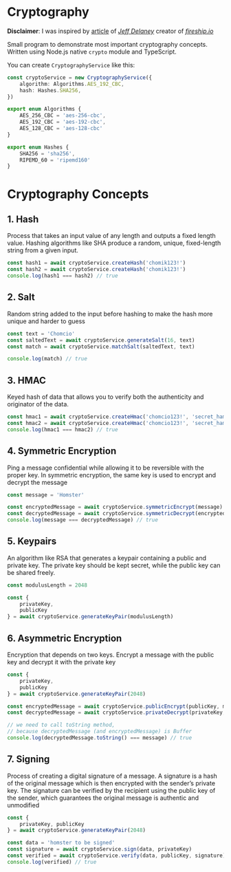 # Cryptography

**Disclaimer**: I was inspired by [article](https://fireship.io/lessons/node-crypto-examples/) of *[Jeff Delaney](https://github.com/codediodeio)* creator of *[fireship.io](https://fireship.io/)* 

Small program to demonstrate most important cryptography concepts. Written using Node.js native `crypto` module and TypeScript.

You can create `CryptographyService` like this:

```ts
const cryptoService = new CryptographyService({
	algorithm: Algorithms.AES_192_CBC,
	hash: Hashes.SHA256,
})
```

```ts
export enum Algorithms {
    AES_256_CBC = 'aes-256-cbc',
    AES_192_CBC = 'aes-192-cbc',
    AES_128_CBC = 'aes-128-cbc'
}

export enum Hashes {
    SHA256 = 'sha256',
    RIPEMD_60 = 'ripemd160'
}
```


# Cryptography Concepts
## 1. Hash
Process that takes an input value of any length and outputs a fixed length value. Hashing algorithms like SHA produce a random, unique, fixed-length string from a given input.

```ts
const hash1 = await cryptoService.createHash('chomik123!')
const hash2 = await cryptoService.createHash('chomik123!')
console.log(hash1 === hash2) // true
```


## 2. Salt 
Random string added to the input before hashing to make the hash more unique and harder to guess

```ts
const text = 'Chomcio'
const saltedText = await cryptoService.generateSalt(16, text)
const match = await cryptoService.matchSalt(saltedText, text)

console.log(match) // true
```

## 3. HMAC
Keyed hash of data that allows you to verify both the authenticity and originator of the data.

```ts
const hmac1 = await cryptoService.createHmac('chomcio123!', 'secret_hamster')
const hmac2 = await cryptoService.createHmac('chomcio123!', 'secret_hamster')
console.log(hmac1 === hmac2) // true

```

## 4. Symmetric Encryption
Ping a message confidential while allowing it to be reversible with the proper key. In symmetric encryption, the same key is used to encrypt and decrypt the message

```ts
const message = 'Homster'

const encryptedMessage = await cryptoService.symmetricEncrypt(message)
const decryptedMessage = await cryptoService.symmetricDecrypt(encryptedMessage)
console.log(message === decryptedMessage) // true
```

## 5. Keypairs
An algorithm like RSA that generates a keypair containing a public and private key. The private key should be kept secret, while the public key can be shared freely.

```ts
const modulusLength = 2048

const { 
	privateKey, 
	publicKey  
} = await cryptoService.generateKeyPair(modulusLength)
```

## 6. Asymmetric Encryption
Encryption that depends on two keys. Encrypt a message with the public key and decrypt it with the private key

```ts
const { 
	privateKey, 
	publicKey  
} = await cryptoService.generateKeyPair(2048)

const encryptedMessage = await cryptoService.publicEncrypt(publicKey, message)
const decryptedMessage = await cryptoService.privateDecrypt(privateKey, encryptedMessage)

// we need to call toString method, 
// because decryptedMessage (and encryptedMessage) is Buffer
console.log(decryptedMessage.toString() === message) // true
```

## 7. Signing
Process of creating a digital signature of a message. A signature is a hash of the original message which is then encrypted with the sender’s private key. The signature can be verified by the recipient using the public key of the sender, which guarantees the original message is authentic and unmodified

```ts
const {
	privateKey, publicKey
} = await cryptoService.generateKeyPair(2048)

const data = 'homster to be signed'
const signature = await cryptoService.sign(data, privateKey)
const verified = await cryptoService.verify(data, publicKey, signature)
console.log(verified) // true
```